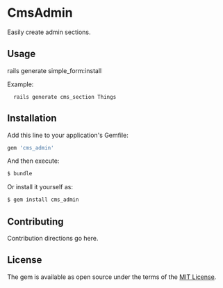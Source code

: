 # CmsAdmin
Easily create admin sections.

## Usage

rails generate simple_form:install

Example:
```
  rails generate cms_section Things
```

## Installation
Add this line to your application's Gemfile:

```ruby
gem 'cms_admin'
```

And then execute:
```bash
$ bundle
```

Or install it yourself as:
```bash
$ gem install cms_admin
```

## Contributing
Contribution directions go here.

## License
The gem is available as open source under the terms of the [MIT License](https://opensource.org/licenses/MIT).

